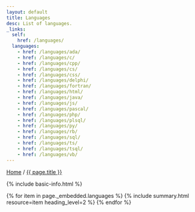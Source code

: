 ```yaml
---
layout: default
title: Languages
desc: List of languages.
_links:
  self:
    href: /languages/
  languages:
    - href: /languages/ada/
    - href: /languages/c/
    - href: /languages/cpp/
    - href: /languages/cs/
    - href: /languages/css/
    - href: /languages/delphi/
    - href: /languages/fortran/
    - href: /languages/html/
    - href: /languages/java/
    - href: /languages/js/
    - href: /languages/pascal/
    - href: /languages/php/
    - href: /languages/plsql/
    - href: /languages/py/
    - href: /languages/rb/
    - href: /languages/sql/
    - href: /languages/ts/
    - href: /languages/tsql/
    - href: /languages/vb/
---
```


<nav>
  <a href="{{ site.url }}">Home</a> /
  <a href="{{ page.url }}">{{ page.title }}</a>
</nav>

{% include basic-info.html %}

{% for item in page._embedded.languages %}
  {% include summary.html resource=item heading_level=2 %}
{% endfor %}
